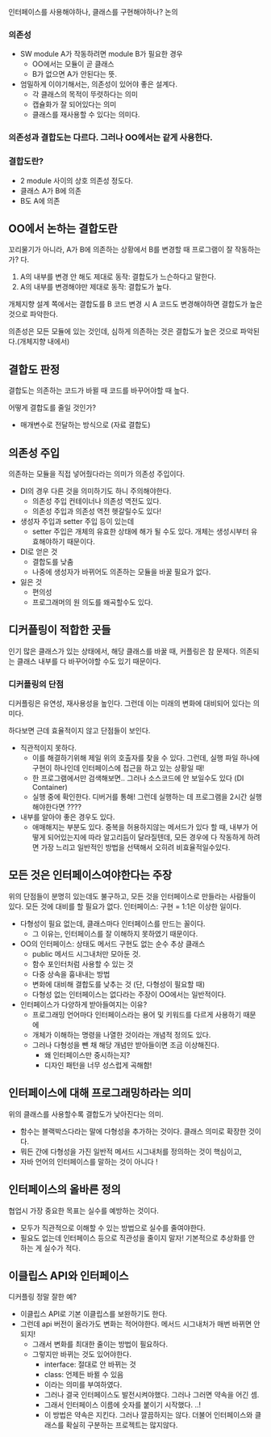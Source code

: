 인터페이스를 사용해야하나, 클래스를 구현해야하나? 논의
### 의존성
- SW module A가 작동하려면 module B가 필요한 경우 
  - OO에서는 모듈이 곧 클래스
  - B가 없으면 A가 안된다는 뜻.
- 엄밀하게 이야기해서는, 의존성이 있어야 좋은 설계다. 
  - 각 클래스의 목적이 뚜렷하다는 의미
  - 캡슐화가 잘 되어있다는 의미
  - 클래스를 재사용할 수 있다는 의미다. 

### 의존성과 결합도는 다르다. 그러나 OO에서는 같게 사용한다. 

### 결합도란? 
- 2 module 사이의 상호 의존성 정도다.
- 클래스 A가 B에 의존
- B도 A에 의존

## OO에서 논하는 결합도란
꼬리물기가 아니라, A가 B에 의존하는 상황에서 B를 변경할 때 프로그램이 잘 작동하는가? 다.

1. A의 내부를 변경 안 해도 제대로 동작: 결합도가 느슨하다고 말한다. 
2. A의 내부를 변경해야만 제대로 동작: 결합도가 높다.

개체지향 설계 쪽에서는 결합도를 B 코드 변경 시 A 코드도 변경해야하면 결합도가 높은 것으로 파악한다. 

의존성은 모든 모듈에 있는 것인데, 심하게 의존하는 것은 결합도가 높은 것으로 파악된다.(개체지향 내에서)

## 결합도 판정
결합도는 의존하는 코드가 바뀔 때 코드를 바꾸어야할 때 높다. 

어떻게 결합도를 줄일 것인가? 
- 매개변수로 전달하는 방식으로 (자료 결합도)

## 의존성 주입
의존하는 모듈을 직접 넣어줬다라는 의미가 의존성 주입이다. 
- DI의 경우 다른 것을 의미하기도 하니 주의해야한다. 
  - 의존성 주입 컨테이너나 의존성 역전도 있다.
  - 의존성 주입과 의존성 역전 헷갈릴수도 있다! 
- 생성자 주입과 setter 주입 등이 있는데
  - setter 주입은 개체의 유효한 상태에 해가 될 수도 있다. 개체는 생성시부터 유효해야하기 때문이다. 
- DI로 얻은 것
  - 결합도를 낮춤
  - 나중에 생성자가 바뀌어도 의존하는 모듈을 바꿀 필요가 없다. 
- 잃은 것
  - 편의성 
  - 프로그래머의 원 의도를 왜곡할수도 있다. 

## 디커플링이 적합한 곳들
인기 많은 클래스가 있는 상태에서, 해당 클래스를 바꿀 때, 커플링은 참 문제다. 의존되는 클래스 내부를 다 바꾸어야할 수도 있기 때문이다.

### 디커플링의 단점
디커플링은 유연성, 재사용성을 높인다. 그런데 이는 미래의 변화에 대비되어 있다는 의미다. 

하다보면 근데 효율적이지 않고 단점들이 보인다.
- 직관적이지 못하다.
  - 이를 해결하기위해 제일 위의 호출자를 찾을 수 있다. 그런데, 실행 파일 하나에 구현이 하나인데 인터페이스에 접근을 하고 있는 상황일 때! 
  - 한 프로그램에서만 검색해보면.. 그러나 소스코드에 안 보일수도 있다 (DI Container)
  - 실행 중에 확인한다. 디버거를 통해! 그런데 실행하는 데 프로그램을 2시간 실행해야한다면 ????
- 내부를 알아야 좋은 경우도 있다. 
  - 애매해지는 부분도 있다. 중복을 허용하지않는 메서드가 있다 할 때, 내부가 어떻게 되어있는지에 따라 알고리듬이 달라질텐데, 모든 경우에 다 작동하게 하려면 가장 느리고 일반적인 방법을 선택해서 오히려 비효율적일수있다. 

## 모든 것은 인터페이스여야한다는 주장
위의 단점들이 분명히 있는데도 불구하고, 모든 것을 인터페이스로 만들라는 사람들이 있다. 
모든 것에 대비를 할 필요가 없다. 
인터페이스: 구현 = 1:1은 이상한 일이다. 

- 다형성이 필요 없는데, 클래스마다 인터페이스를 만드는 꼴이다. 
  - 그 이유는, 인터페이스를 잘 이해하지 못하였기 때문이다. 
- OO의 인터페이스: 상태도 메서드 구현도 없는 순수 추상 클래스
  - public 메서드 시그내처만 모아둔 것. 
  - 함수 포인터처럼 사용할 수 있는 것
  - 다중 상속을 흉내내는 방법
  - 변화에 대비해 결합도를 낮추는 것 (단, 다형성이 필요할 때)
  - 다형성 없는 인터페이스는 없다라는 주장이 OO에서는 일반적이다. 
- 인터페이스가 다양하게 받아들여지는 이유? 
  - 프로그래밍 언어마다 인터페이스라는 용어 및 키워드를 다르게 사용하기 때문에
  - 개체가 이해하는 명령을 나열한 것이라는 개념적 정의도 있다. 
  - 그러나 다형성을 뺀 채 해당 개념만 받아들이면 조금 이상해진다. 
    - 왜 인터페이스만 중시하는지? 
    - 디자인 패턴을 너무 성스럽게 곡해함! 

## 인터페이스에 대해 프로그래밍하라는 의미
위의 클래스를 사용할수록 결합도가 낮아진다는 의미.
- 함수는 블랙박스다라는 말에 다형성을 추가하는 것이다. 클래스 의미로 확장한 것이다. 
- 뭐든 간에 다형성을 가진 일반적 메서드 시그내처를 정의하는 것이 핵심이고, 
- 자바 언어의 인터페이스를 말하는 것이 아니다 !

## 인터페이스의 올바른 정의 
협업시 가장 중요한 목표는 실수를 예방하는 것이다. 
- 모두가 직관적으로 이해할 수 있는 방법으로 실수를 줄여야한다. 
- 필요도 없는데 인터페이스 등으로 직관성을 줄이지 말자! 기본적으로 추상화를 안 하는 게 실수가 적다. 

## 이클립스 API와 인터페이스
디커플링 정말 잘한 예? 
- 이클립스 API로 기본 이클립스를 보완하기도 한다. 
- 그런데 api 버전이 올라가도 변화는 적어야한다. 메서드 시그내처가 매번 바뀌면 안되지! 
  - 그래서 변화를 최대한 줄이는 방법이 필요하다. 
  - 그렇지만 바뀌는 것도 있어야한다.
    - interface: 절대로 안 바뀌는 것
    - class: 언제든 바뀔 수 있음
    - 이라는 의미를 부여하였다. 
    - 그러나 결국 인터페이스도 발전시켜야했다. 그러나 그러면 약속을 어긴 셈. 
    - 그래서 인터페이스 이름에 숫자를 붙이기 시작했다. ..! 
    - 이 방법은 약속은 지킨다. 그러나 깔끔하지는 않다. 더불어 인터페이스와 클래스를 확실히 구분하는 프로젝트는 많지않다.